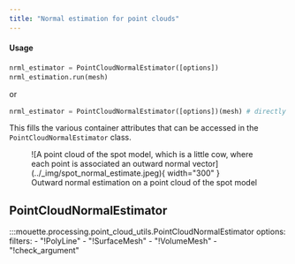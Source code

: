 ```yaml
---
title: "Normal estimation for point clouds"
---
```


#### Usage
```python
nrml_estimator = PointCloudNormalEstimator([options])
nrml_estimation.run(mesh)
```

or

```python
nrml_estimator = PointCloudNormalEstimator([options])(mesh) # directly calls run
```

This fills the various container attributes that can be accessed in the `PointCloudNormalEstimator` class.

<figure markdown>
  ![A point cloud of the spot model, which is a little cow, where each point is associated an outward normal vector](../_img/spot_normal_estimate.jpeg){ width="300" }
  <figcaption>Outward normal estimation on a point cloud of the spot model</figcaption>
</figure>


## PointCloudNormalEstimator

:::mouette.processing.point_cloud_utils.PointCloudNormalEstimator
    options:
        filters:
        - "!PolyLine"
        - "!SurfaceMesh"
        - "!VolumeMesh"
        - "!check_argument"